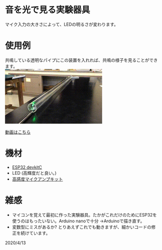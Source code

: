 # 音を光で見る実験器具
マイク入力の大きさによって、LEDの明るさが変わります。

# 使用例
共鳴している透明なパイプにこの装置を入れれば、共鳴の様子を見ることができます。  
![test](resAnime.gif)

[動画はこちら](http://www.youtube.com/watch?v=J2FA-ZiDZbw "気柱の共鳴を音で見る")


# 機材
* [ESP32 devkitC](https://akizukidenshi.com/catalog/g/gM-11819/)
* LED (高輝度だと良い。)
* [高感度マイクアンプキット](https://akizukidenshi.com/catalog/g/gK-05757/)

# 雑感
* マイコンを覚えて最初に作った実験器具。たかがこれだけのためにESP32を使うのはもったいない。Arduino nanoで十分
  →Arduinoで描き直す。
* 変数型にミスがあるか? とりあえずこれでも動きますが、細かいコードの修正を続けています。

2020/4/13